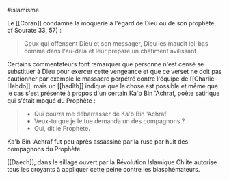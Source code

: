 #islamisme

Le [[Coran]] condamne la moquerie à l'égard de Dieu ou de son prophète, cf Sourate 33, 57) : 

>Ceux qui offensent Dieu et son messager, Dieu les maudit ici-bas comme dans l'au-delà et leur prépare un châtiment avilissant

Certains commentateurs font remarquer que personne n'est censé se substituer à Dieu pour exercer cette vengeance et que ce verset ne doit pas cautionner par exemple le massacre perpétré contre l'équipe de [[Charlie-Hebdo]], mais un [[hadîth]] indique que la chose est possible et même que le cas s'est présenté à propos d'un certain Ka'b Bin 'Achraf, poète satirique qui s'était moqué du Prophète : 

> - Qui pourra me débarrasser de Ka'b Bin 'Achraf
> - Veux-tu que je le tue demanda un des compagnons ?
> - Oui, dit le Prophète.

Ka'b Bin 'Achraf fut peu après assassiné par la ruse par huit des compagnons du Prophète. 

[[Daech]], dans le sillage ouvert par la Révolution Islamique Chiite autorise tous les croyants à appliquer cette peine contre les blasphémateurs.

